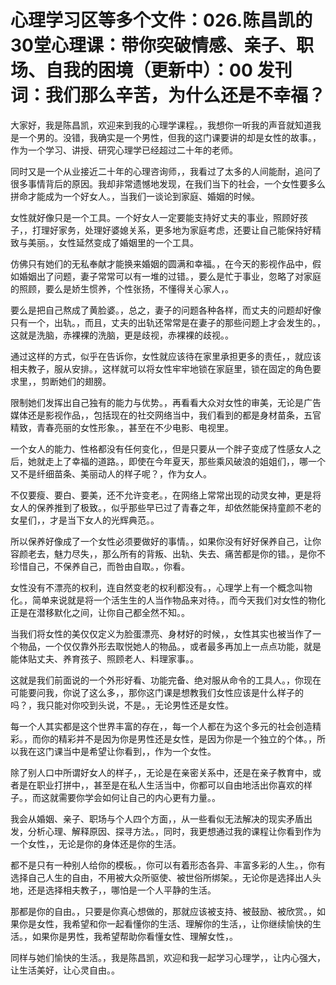 # 心理学习区等多个文件：026.陈昌凯的30堂心理课：带你突破情感、亲子、职场、自我的困境（更新中）：00 发刊词：我们那么辛苦，为什么还是不幸福？

大家好，我是陈昌凯，欢迎来到我的心理学课程。，我想你一听我的声音就知道我是一个男的。没错，我确实是一个男性，但我的这门课要讲的却是女性的故事。，作为一个学习、讲授、研究心理学已经超过二十年的老师。

同时又是一个从业接近二十年的心理咨询师，，我看过了太多的人间能耐，追问了很多事情背后的原因。我却非常遗憾地发现，在我们当下的社会，一个女性要多么拼命才能成为一个好女人。，当我们一谈论到家庭、婚姻的时候。

女性就好像只是一个工具。一个好女人一定要能支持好丈夫的事业，照顾好孩子，，打理好家务，处理好婆媳关系，更多地为家庭考虑，还要让自己能保持好精致与美丽。，女性延然变成了婚姻里的一个工具。

仿佛只有她们的无私奉献才能换来婚姻的圆满和幸福。，在今天的影视作品中，假如婚姻出了问题，妻子常常可以有一堆的过错。，要么是忙于事业，忽略了对家庭的照顾，要么是娇生惯养，个性张扬，不懂得关心家人，。

要么是把自己熬成了黄脸婆。，总之，妻子的问题各种各样，而丈夫的问题却好像只有一个，出轨。，而且，丈夫的出轨还常常是在妻子的那些问题上才会发生的。，这就是洗脑，赤裸裸的洗脑，更是歧视，赤裸裸的歧视。。

通过这样的方式，似乎在告诉你，女性就应该待在家里承担更多的责任，，就应该相夫教子，服从安排。，这样就可以将女性牢牢地锁在家庭里，锁在固定的角色要求里，，剪断她们的翅膀。

限制她们发挥出自己独有的能力与优势。，再看看大众对女性的审美，无论是广告媒体还是影视作品，，包括现在的社交网络当中，我们看到的都是身材苗条，五官精致，青春亮丽的女性形象。，甚至在不少电影、电视里。

一个女人的能力、性格都没有任何变化，，但是只要从一个胖子变成了性感女人之后，她就走上了幸福的道路。，即使在今年夏天，那些乘风破浪的姐姐们，，哪一个又不是纤细苗条、美丽动人的样子呢？，作为女人。

不仅要瘦、要白、要美，还不允许变老。，在网络上常常出现的动灵女神，更是将女人的保养推到了极致。，似乎那些早已过了青春之年，却依然能保持童颜不老的女星们，，才是当下女人的光辉典范。。

所以保养好像成了一个女性必须要做好的事情。，如果你没有好好保养自己，让你容颜老去，魅力尽失，，那么所有的背叛、出轨、失去、痛苦都是你的错。，是你不珍惜自己，不保养自己，而咎由自取。，你看。

女性没有不漂亮的权利，连自然变老的权利都没有。，心理学上有一个概念叫物化。，简单来说就是将一个活生生的人当作物品来对待。，而今天我们对女性的物化正是在潜移默化之间，让你自己都全然不知。。

当我们将女性的美仅仅定义为脸蛋漂亮、身材好的时候，，女性其实也被当作了一个物品，一个仅仅靠外形去取悦她人的物品。，或者最多再加上一点点功能，就是能体贴丈夫、养育孩子、照顾老人、料理家事。。

这就是我们前面说的一个外形好看、功能完备、绝对服从命令的工具人。，你现在可能要问我，你说了这么多，，那你这门课是想教我们女性应该是什么样子的吗？，我只能对你咬到头说，不是。，无论男性还是女性。

每一个人其实都是这个世界丰富的存在，，每一个人都在为这个多元的社会创造精彩。，而你的精彩并不是因为你是男性还是女性，是因为你是一个独立的个体。，所以我在这门课当中是希望让你看到，，作为一个女性。

除了别人口中所谓好女人的样子，，无论是在亲密关系中，还是在亲子教育中，或者是在职业打拼中，，甚至是在私人生活当中，你都可以自由地活出你喜欢的样子。，而这就需要你学会如何让自己的内心更有力量。。

我会从婚姻、亲子、职场与个人四个方面，，从一些看似无法解决的现实矛盾出发，分析心理、解释原因、探寻方法。，同时，我更想通过我的课程让你看到作为一个女性，，无论是你的身体还是你的生活。

都不是只有一种别人给你的模板。，你可以有着形态各异、丰富多彩的人生。，你有选择自己人生的自由，不用被大众所驱使、被世俗所绑架。，无论你是选择出人头地，还是选择相夫教子，，哪怕是一个人平静的生活。

那都是你的自由。，只要是你真心想做的，那就应该被支持、被鼓励、被欣赏。，如果你是女性，我希望和你一起看懂你的生活、理解你的生活，，让你继续愉快的生活。，如果你是男性，我希望帮助你看懂女性、理解女性，。

同样与她们愉快的生活。，我是陈昌凯，欢迎和我一起学习心理学，，让内心强大，让生活美好，让心灵自由。。